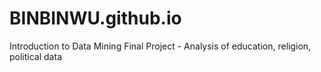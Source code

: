 # BINBINWU.github.io
Introduction to Data Mining Final Project - Analysis of education, religion, political data

